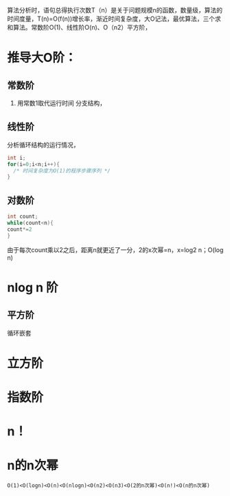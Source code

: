 算法分析时，语句总得执行次数T（n）是关于问题规模n的函数，数量级，算法的时间度量，T(n)=O(f(n))增长率，渐近时间复杂度，大O记法，最优算法，三个求和算法。常数阶O(1)、线性阶O(n)、O（n2）平方阶，

# 推导大O阶：
## 常数阶
1. 用常数1取代运行时间
分支结构，
## 线性阶
分析循环结构的运行情况，
```c
int i;
for(i=0;i<n;i++){
  /* 时间复杂度为O(1)的程序步骤序列 */
}
```
## 对数阶
```c
int count;
while(count<n){
count*=2
}
```
由于每次count乘以2之后，距离n就更近了一分，2的x次幂=n，x=log2 n；O(log n)
# nlog n 阶
## 平方阶
循环嵌套

# 立方阶
# 指数阶
# n！
# n的n次幂

`O(1)<O(logn)<O(n)<O(nlogn)<O(n2)<O(n3)<O(2的n次幂)<O(n!)<O(n的n次幂)`
